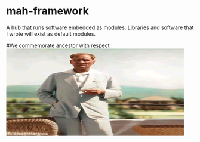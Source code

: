 # mah-framework
A hub that runs software embedded as modules. Libraries and software that I wrote will exist as default modules.

#We commemorate ancestor with respect
![alt text](https://github.com/C0derByM4H6301/mah-framework/blob/main/img/ata.jpg?raw=true)
